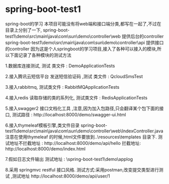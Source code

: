 # spring-boot-test1
spring-boot的学习
本项目可能没有将web端和接口端分类,都写在一起了,不过在目录上分别了一下,
spring-boot-test1\demo\src\main\java\com\sun\demo\controller\web  提供后台的controller
spring-boot-test1\demo\src\main\java\com\sun\demo\controller\api  提供接口的controller
因为这是个人springboot的学习项目,接入了各种可以接入的模块,所以下面记录了各种模块的测试方法

1.数据库连接测试,                    测试 类文件   :  DemoApplicationTests

2.接入腾讯云短信平台 发送短信验证码  ,测试 类文件  :  QcloudSmsTest

3.接入rabbitmq,                    测试类文件  : RabbitMQApplicationTests

4.接入redis 读取存储的类的系列化,    测试类文件 : RedisApplicationTests

5.接入swagger2 接口文档化工具 ,注意,因为加入包路径,只会翻译某个包下面的接口, 测试路径 : http://localhost:8000/demo/swagger-ui.html

6.接入thymeleaf模板引擎,类文件目录   spring-boot-test1\demo\src\main\java\com\sun\demo\controller\web\IndexController.java
注意在使用thymeleaf 的时候,html文件要放到..\resources\templates 目录下.
测试地址不拦截地址 : http://localhost:8000/demo/api/hello 拦截地址: http://localhost:8000/demo/index.html

7.假如日志文件输出 测试地址 : \spring-boot-test1\demo\applog

8.采用 springmvc restful 接口风格.  测试方式:采用postman,改变提交类型进行测试 ,测试地址 http://localhost:8000/demo/api/user/1
